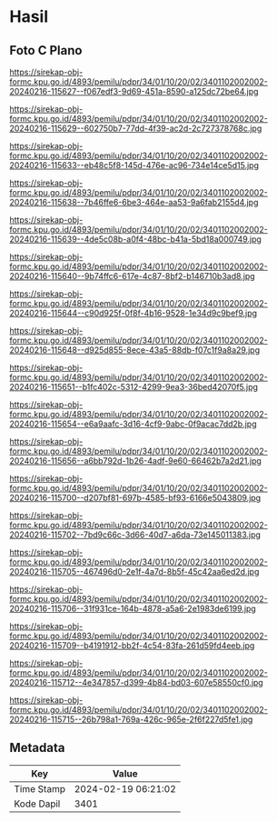 # Hasil

## Foto C Plano

https://sirekap-obj-formc.kpu.go.id/4893/pemilu/pdpr/34/01/10/20/02/3401102002002-20240216-115627--f067edf3-9d69-451a-8590-a125dc72be64.jpg

https://sirekap-obj-formc.kpu.go.id/4893/pemilu/pdpr/34/01/10/20/02/3401102002002-20240216-115629--602750b7-77dd-4f39-ac2d-2c727378768c.jpg

https://sirekap-obj-formc.kpu.go.id/4893/pemilu/pdpr/34/01/10/20/02/3401102002002-20240216-115633--eb48c5f8-145d-476e-ac96-734e14ce5d15.jpg

https://sirekap-obj-formc.kpu.go.id/4893/pemilu/pdpr/34/01/10/20/02/3401102002002-20240216-115638--7b46ffe6-6be3-464e-aa53-9a6fab2155d4.jpg

https://sirekap-obj-formc.kpu.go.id/4893/pemilu/pdpr/34/01/10/20/02/3401102002002-20240216-115639--4de5c08b-a0f4-48bc-b41a-5bd18a000749.jpg

https://sirekap-obj-formc.kpu.go.id/4893/pemilu/pdpr/34/01/10/20/02/3401102002002-20240216-115640--9b74ffc6-617e-4c87-8bf2-b146710b3ad8.jpg

https://sirekap-obj-formc.kpu.go.id/4893/pemilu/pdpr/34/01/10/20/02/3401102002002-20240216-115644--c90d925f-0f8f-4b16-9528-1e34d9c9bef9.jpg

https://sirekap-obj-formc.kpu.go.id/4893/pemilu/pdpr/34/01/10/20/02/3401102002002-20240216-115648--d925d855-8ece-43a5-88db-f07c1f9a8a29.jpg

https://sirekap-obj-formc.kpu.go.id/4893/pemilu/pdpr/34/01/10/20/02/3401102002002-20240216-115651--b1fc402c-5312-4299-9ea3-36bed42070f5.jpg

https://sirekap-obj-formc.kpu.go.id/4893/pemilu/pdpr/34/01/10/20/02/3401102002002-20240216-115654--e6a9aafc-3d16-4cf9-9abc-0f9acac7dd2b.jpg

https://sirekap-obj-formc.kpu.go.id/4893/pemilu/pdpr/34/01/10/20/02/3401102002002-20240216-115656--a6bb792d-1b26-4adf-9e60-66462b7a2d21.jpg

https://sirekap-obj-formc.kpu.go.id/4893/pemilu/pdpr/34/01/10/20/02/3401102002002-20240216-115700--d207bf81-697b-4585-bf93-6166e5043809.jpg

https://sirekap-obj-formc.kpu.go.id/4893/pemilu/pdpr/34/01/10/20/02/3401102002002-20240216-115702--7bd9c66c-3d66-40d7-a6da-73e145011383.jpg

https://sirekap-obj-formc.kpu.go.id/4893/pemilu/pdpr/34/01/10/20/02/3401102002002-20240216-115705--467496d0-2e1f-4a7d-8b5f-45c42aa6ed2d.jpg

https://sirekap-obj-formc.kpu.go.id/4893/pemilu/pdpr/34/01/10/20/02/3401102002002-20240216-115706--31f931ce-164b-4878-a5a6-2e1983de6199.jpg

https://sirekap-obj-formc.kpu.go.id/4893/pemilu/pdpr/34/01/10/20/02/3401102002002-20240216-115709--b4191912-bb2f-4c54-83fa-261d59fd4eeb.jpg

https://sirekap-obj-formc.kpu.go.id/4893/pemilu/pdpr/34/01/10/20/02/3401102002002-20240216-115712--4e347857-d399-4b84-bd03-607e58550cf0.jpg

https://sirekap-obj-formc.kpu.go.id/4893/pemilu/pdpr/34/01/10/20/02/3401102002002-20240216-115715--26b798a1-769a-426c-965e-2f6f227d5fe1.jpg


## Metadata

| Key        | Value               |
| ---------- | ------------------- |
| Time Stamp | 2024-02-19 06:21:02 |
| Kode Dapil | 3401                |



